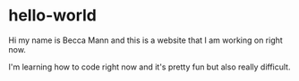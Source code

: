 # hello-world
Hi my name is Becca Mann and this is a website that I am working on right now. 

I'm learning how to code right now and it's pretty fun but also really difficult. 
